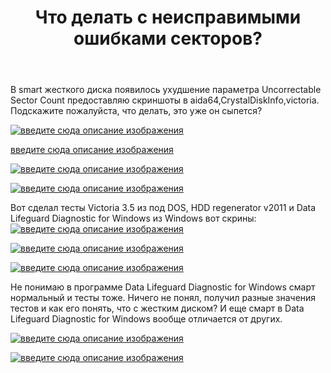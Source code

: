﻿---
title: "Что делать с неисправимыми ошибками секторов?"
se.owner.user_id: 328960
se.owner.display_name: "user221117"
se.owner.link: "https://ru.stackoverflow.com/users/328960/user221117"
se.link: "https://ru.stackoverflow.com/questions/951804/%d0%a7%d1%82%d0%be-%d0%b4%d0%b5%d0%bb%d0%b0%d1%82%d1%8c-%d1%81-%d0%bd%d0%b5%d0%b8%d1%81%d0%bf%d1%80%d0%b0%d0%b2%d0%b8%d0%bc%d1%8b%d0%bc%d0%b8-%d0%be%d1%88%d0%b8%d0%b1%d0%ba%d0%b0%d0%bc%d0%b8-%d1%81%d0%b5%d0%ba%d1%82%d0%be%d1%80%d0%be%d0%b2"
se.question_id: 951804
se.post_type: question
se.score: 1
---
<p>В smart жесткого диска появилось ухудшение параметра Uncorrectable Sector Count предоставляю скриншоты в aida64,CrystalDiskInfo,victoria.
Подскажите пожалуйста, что делать, это уже он сыпется?</p>

<p><a href="https://i.stack.imgur.com/XRbLq.jpg" rel="nofollow noreferrer"><img src="https://i.stack.imgur.com/XRbLq.jpg" alt="введите сюда описание изображения"></a></p>

<p><a href="https://i.stack.imgur.com/65Hbw.jpg" rel="nofollow noreferrer">введите сюда описание изображения</a></p>

<p><a href="https://i.stack.imgur.com/wifHk.jpg" rel="nofollow noreferrer"><img src="https://i.stack.imgur.com/wifHk.jpg" alt="введите сюда описание изображения"></a></p>

<p><a href="https://i.stack.imgur.com/oYHvS.jpg" rel="nofollow noreferrer"><img src="https://i.stack.imgur.com/oYHvS.jpg" alt="введите сюда описание изображения"></a></p>

<p>Вот сделал тесты Victoria 3.5 из под DOS, HDD regenerator v2011 и Data Lifeguard Diagnostic for Windows из Windows вот скрины:
<a href="https://i.stack.imgur.com/CZWqR.jpg" rel="nofollow noreferrer"><img src="https://i.stack.imgur.com/CZWqR.jpg" alt="введите сюда описание изображения"></a></p>

<p><a href="https://i.stack.imgur.com/60GWM.jpg" rel="nofollow noreferrer"><img src="https://i.stack.imgur.com/60GWM.jpg" alt="введите сюда описание изображения"></a></p>

<p><a href="https://i.stack.imgur.com/Hgbz7.jpg" rel="nofollow noreferrer"><img src="https://i.stack.imgur.com/Hgbz7.jpg" alt="введите сюда описание изображения"></a></p>

<p>Не понимаю в программе Data Lifeguard Diagnostic for Windows смарт нормальный и тесты тоже. Ничего не понял, получил разные значения тестов и как его понять, что с жестким диском?
И еще смарт в Data Lifeguard Diagnostic for Windows вообще отличается от других.</p>

<p><a href="https://i.stack.imgur.com/1PGJT.jpg" rel="nofollow noreferrer"><img src="https://i.stack.imgur.com/1PGJT.jpg" alt="введите сюда описание изображения"></a></p>

<p><a href="https://i.stack.imgur.com/1czbK.jpg" rel="nofollow noreferrer"><img src="https://i.stack.imgur.com/1czbK.jpg" alt="введите сюда описание изображения"></a></p>
